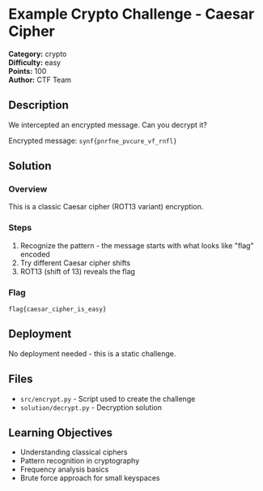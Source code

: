 # Example Crypto Challenge - Caesar Cipher

**Category:** crypto  
**Difficulty:** easy  
**Points:** 100  
**Author:** CTF Team

## Description

We intercepted an encrypted message. Can you decrypt it?

Encrypted message: `synf{pnrfne_pvcure_vf_rnfl}`

## Solution

### Overview
This is a classic Caesar cipher (ROT13 variant) encryption.

### Steps
1. Recognize the pattern - the message starts with what looks like "flag" encoded
2. Try different Caesar cipher shifts
3. ROT13 (shift of 13) reveals the flag

### Flag
`flag{caesar_cipher_is_easy}`

## Deployment

No deployment needed - this is a static challenge.

## Files

- `src/encrypt.py` - Script used to create the challenge
- `solution/decrypt.py` - Decryption solution

## Learning Objectives

- Understanding classical ciphers
- Pattern recognition in cryptography
- Frequency analysis basics
- Brute force approach for small keyspaces
